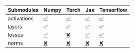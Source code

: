 | Submodules   | Numpy                                                                                                                           | Torch                                                                                                                           | Jax                                                                                                                             | Tensorflow                                                                                                                      |
|:-------------|:--------------------------------------------------------------------------------------------------------------------------------|:--------------------------------------------------------------------------------------------------------------------------------|:--------------------------------------------------------------------------------------------------------------------------------|:--------------------------------------------------------------------------------------------------------------------------------|
| activations  | <a href="https://github.com/unifyai/ivy/runs/8274083588?check_suite_focus=true" rel="noopener noreferrer" target="_blank">✅</a> | <a href="https://github.com/unifyai/ivy/runs/8274084137?check_suite_focus=true" rel="noopener noreferrer" target="_blank">✅</a> | <a href="https://github.com/unifyai/ivy/runs/8274085036?check_suite_focus=true" rel="noopener noreferrer" target="_blank">✅</a> | <a href="https://github.com/unifyai/ivy/runs/8274085934?check_suite_focus=true" rel="noopener noreferrer" target="_blank">✅</a> |
| layers       | <a href="https://github.com/unifyai/ivy/runs/8274083710?check_suite_focus=true" rel="noopener noreferrer" target="_blank">✅</a> | <a href="https://github.com/unifyai/ivy/runs/8274084364?check_suite_focus=true" rel="noopener noreferrer" target="_blank">✅</a> | <a href="https://github.com/unifyai/ivy/runs/8274085198?check_suite_focus=true" rel="noopener noreferrer" target="_blank">✅</a> | <a href="https://github.com/unifyai/ivy/runs/8274086178?check_suite_focus=true" rel="noopener noreferrer" target="_blank">✅</a> |
| losses       | <a href="https://github.com/unifyai/ivy/runs/8274083841?check_suite_focus=true" rel="noopener noreferrer" target="_blank">✅</a> | <a href="https://github.com/unifyai/ivy/runs/8274084585?check_suite_focus=true" rel="noopener noreferrer" target="_blank">❌</a> | <a href="https://github.com/unifyai/ivy/runs/8274085406?check_suite_focus=true" rel="noopener noreferrer" target="_blank">✅</a> | <a href="https://github.com/unifyai/ivy/runs/8274086362?check_suite_focus=true" rel="noopener noreferrer" target="_blank">✅</a> |
| norms        | <a href="https://github.com/unifyai/ivy/runs/8274083968?check_suite_focus=true" rel="noopener noreferrer" target="_blank">❌</a> | <a href="https://github.com/unifyai/ivy/runs/8274084719?check_suite_focus=true" rel="noopener noreferrer" target="_blank">❌</a> | <a href="https://github.com/unifyai/ivy/runs/8274085664?check_suite_focus=true" rel="noopener noreferrer" target="_blank">❌</a> | <a href="https://github.com/unifyai/ivy/runs/8274086500?check_suite_focus=true" rel="noopener noreferrer" target="_blank">❌</a> |